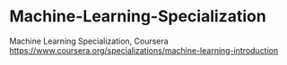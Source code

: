 # Machine-Learning-Specialization
Machine Learning Specialization, Coursera
https://www.coursera.org/specializations/machine-learning-introduction
